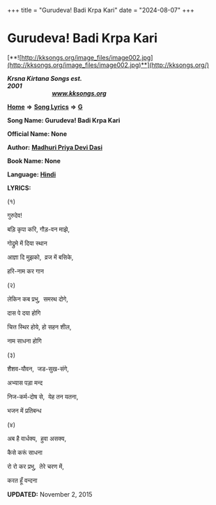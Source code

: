 +++
title = "Gurudeva! Badi Krpa Kari"
date = "2024-08-07"
+++

# Gurudeva! Badi Krpa Kari
[**![http://kksongs.org/image_files/image002.jpg](http://kksongs.org/image_files/image002.jpg)**](http://kksongs.org/)

**_Krsna Kirtana Songs est. 2001_**                                                                                                                                                 **_www.kksongs.org_**

**[Home](http://kksongs.org/)** **⇒** **[Song Lyrics](http://kksongs.org/lyrics.html)** **⇒** **[G](http://kksongs.org/songs/song_g.html)**

**Song Name: Gurudeva! Badi Krpa Kari**

**Official Name: None**

**Author:** [**Madhuri Priya Devi Dasi**](http://kksongs.org/authors/list/madhuripriya.html)

**Book Name: None**

**Language: [Hindi](http://kksongs.org/language/list/hindi.html)**

**LYRICS:**

(१)

गुरुदेव!

बड़ि कृपा करि, गौड़\-वन माझे,

गोद्रुमे में दिया स्थान

आज्ञा दि मुझको,  व्रज में बसिके,

हरि\-नाम कर गान

(२)

लेकिन कब प्रभु,  समरथ दोगे,

दास पे दया होगि

चित्त स्थिर होये, हो सहन शील,

नाम साधना होगि

(३)

शैशव\-यौवन,  जड\-सुख\-संगे,

अभ्यास पड़ा मन्द

निज\-कर्म\-दोष से,  येह तन यतना,

भजन में प्रतिबन्ध

(४)

अब है वार्धक्य,  हुवा असक्य,

कैसे करूं साधना

रो रो कर प्रभु,  तेरे चरण में,

करत हूँ वन्दना

**UPDATED:** November 2, 2015